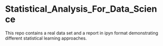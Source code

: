 # Statistical_Analysis_For_Data_Science
This repo contains a real data set and a report in ipyn format demonstrating different statistical learning approaches.

